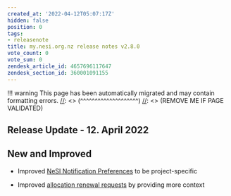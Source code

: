 ```yaml
---
created_at: '2022-04-12T05:07:17Z'
hidden: false
position: 0
tags:
- releasenote
title: my.nesi.org.nz release notes v2.8.0
vote_count: 0
vote_sum: 0
zendesk_article_id: 4657696117647
zendesk_section_id: 360001091155
---
```




[//]: <> (REMOVE ME IF PAGE VALIDATED)
[//]: <> (vvvvvvvvvvvvvvvvvvvv)
!!! warning
    This page has been automatically migrated and may contain formatting errors.
[//]: <> (^^^^^^^^^^^^^^^^^^^^)
[//]: <> (REMOVE ME IF PAGE VALIDATED)

## Release Update - 12. April 2022

## New and Improved

-   Improved [NeSI Notification
    Preferences](https://support.nesi.org.nz/hc/en-gb/articles/4563294188687)
    to be project-specific

-   Improved [allocation renewal
    requests](https://support.nesi.org.nz/hc/en-gb/articles/4600222769295)
    by providing more context

